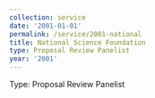 ```yaml
---
collection: service
date: '2001-01-01'
permalink: /service/2001-national
title: National Science Foundation
type: Proposal Review Panelist
year: '2001'
---
```


Type: Proposal Review Panelist
